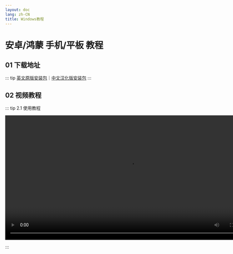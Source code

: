 ```yaml
---
layout: doc
lang: zh-CN
title: Windows教程
---
```


# 安卓/鸿蒙 手机/平板 教程

## 01 下载地址

::: tip
[英文原版安装包](./client/win-en-31.exe)｜[中文汉化版安装包](./client/win-zh-38.exe)
:::

## 02 视频教程

::: tip 2.1 使用教程

<video controls>
  <source src="./public/v/w/windows.webm" type="video/webm" />
</video>

:::

<style>
  video {
    height: 400px;
    
  }
</style>